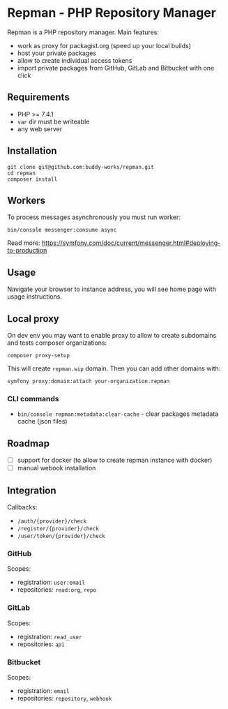 # Repman - PHP Repository Manager

Repman is a PHP repository manager. Main features:
 - work as proxy for packagist.org (speed up your local builds)
 - host your private packages
 - allow to create individual access tokens
 - import private packages from GitHub, GitLab and Bitbucket with one click

## Requirements

 - PHP >= 7.4.1
 - `var` dir must be writeable
 - any web server

## Installation

```
git clone git@github.com:buddy-works/repman.git
cd repman
composer install
```

## Workers

To process messages asynchronously you must run worker:
```
bin/console messenger:consume async
```
Read more: https://symfony.com/doc/current/messenger.html#deploying-to-production

## Usage

Navigate your browser to instance address, you will see home page with usage instructions.

## Local proxy

On dev env you may want to enable proxy to allow to create subdomains and tests composer organizations:

```
composer proxy-setup
```

This will create `repman.wip` domain. Then you can add other domains with:

```
symfony proxy:domain:attach your-organization.repman
```

### CLI commands

 - `bin/console repman:metadata:clear-cache` - clear packages metadata cache (json files)


## Roadmap

 - [ ] support for docker (to allow to create repman instance with docker)
 - [ ] manual webook installation

## Integration

Callbacks:
 - `/auth/{provider}/check`
 - `/register/{provider}/check`
 - `/user/token/{provider}/check`

### GitHub

Scopes:
 - registration: `user:email`
 - repositories: `read:org`, `repo`

### GitLab

Scopes:
 - registration: `read_user`
 - repositories: `api`

### Bitbucket

Scopes:
 - registration: `email`
 - repositories: `repository`, `webhook`
